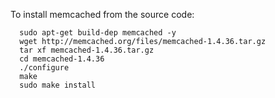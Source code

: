 To install memcached from the source code:
```
  sudo apt-get build-dep memcached -y
  wget http://memcached.org/files/memcached-1.4.36.tar.gz
  tar xf memcached-1.4.36.tar.gz
  cd memcached-1.4.36
  ./configure
  make
  sudo make install
```

